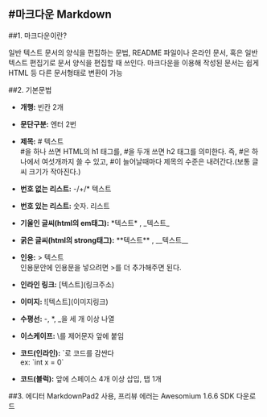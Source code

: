 #마크다운 Markdown
---
##1. 마크다운이란?

일반 텍스트 문서의 양식을 편집하는 문법, README 파일이나 온라인 문서, 혹은 일반 텍스트 편집기로 문서 양식을 편집할 때 쓰인다. 마크다운을 이용해 작성된 문서는 쉽게 HTML 등 다른 문서형태로 변환이 가능

##2. 기본문법

* **개행:** 빈칸 2개  

* **문단구분:** 엔터 2번

* **제목:** \# 텍스트  
\#을 하나 쓰면 HTML의 h1 태그를, #을 두개 쓰면 h2 태그를 의미한다. 즉, #은 하나에서 여섯개까지 쓸 수 있고, #이 늘어날때마다 제목의 수준은 내려간다.(보통 글씨 크기가 작아진다.)

* **번호 없는 리스트:** -/+/* 텍스트

* **번호 있는 리스트:** 숫자. 리스트

* **기울인 글씨(html의 em태그):** \*텍스트\* , \_텍스트\_

* **굵은 글씨(html의 strong태그):** \*\*텍스트\*\* , \_\_텍스트\_\_

* **인용:** \> 텍스트  
인용문안에 인용문을 넣으려면 >를 더 추가해주면 된다.

* **인라인 링크:** \[텍스트]\(링크주소)

* **이미지:** \![텍스트]\(이미지링크)

* **수평선:** -, *, _을 세 개 이상 나열

* **이스케이프:** \를 제어문자 앞에 붙임

* **코드(인라인):** \`로 코드를 감싼다  
ex: \`int x = 0\`

* **코드(블럭):** 앞에 스페이스 4개 이상 삽입, 탭 1개

##3. 에디터
MarkdownPad2 사용, 프리뷰 에러는 Awesomium 1.6.6 SDK 다운로드
